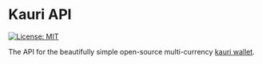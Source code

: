 # Kauri API

[![License: MIT](https://img.shields.io/badge/License-MIT-blue.svg)](https://opensource.org/licenses/MIT)

The API for the beautifully simple open-source multi-currency [kauri wallet](https://github.com/Encrypt-S/kauri-wallet).
